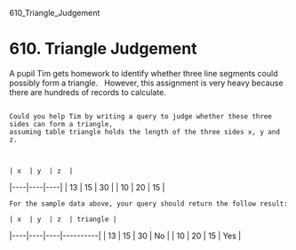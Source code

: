 610_Triangle_Judgement
# 610. Triangle Judgement

A pupil Tim gets homework to identify whether three line segments could possibly form a
    triangle.
     
    However, this assignment is very heavy because there are hundreds of records to calculate.

     
    Could you help Tim by writing a query to judge whether these three sides can form a triangle,
    assuming table triangle holds the length of the three sides x, y and z.

     

    | x  | y  | z  |
|----|----|----|
| 13 | 15 | 30 |
| 10 | 20 | 15 |

    For the sample data above, your query should return the follow result:

    | x  | y  | z  | triangle |
|----|----|----|----------|
| 13 | 15 | 30 | No       |
| 10 | 20 | 15 | Yes      |